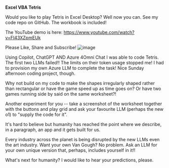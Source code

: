 **Excel VBA Tetris**



Would you like to play Tetris in Excel Desktop? Well now you can. See my code repo on GitHub. The workbook is included!  



The YouTube demo is here: https://www.youtube.com/watch?v=FI43XZpmEUk

Please Like, Share and Subscribe! 
![image](https://github.com/user-attachments/assets/40a82b29-c765-4b99-836d-d2f98c75e7cc)



Using Copilot, ChatGPT AND Azure 4Omni Chat I was able to code Tetris. The first two LLMs failed!! The limits on their token usage stopped me! I had to provision my own Azure LLM to complete the task! Nice Sunday afternoon coding project, though.

Why not build on my code to make the shapes irregularly shaped rather than rectangular or have the game speed up as time goes on? Or have two games running side by said on the same worksheet?!

Another experiment for you -- take a screenshot of the worksheet together with the buttons and play grid and ask your favourite LLM (perhaps the new o1) to "supply the code for it".  

It's hard to believe but humanity has reached the point where we describe, in a paragraph, an app and it gets built for us. 

Every industry across the planet is being disrupted by the new LLMs even the art industry. Want your own Van Gough? No problem. Ask an LLM for your own unique version that, perhaps, includes yourself in it!! 

What's next for humanity? I would like to hear your predictions, please. 
